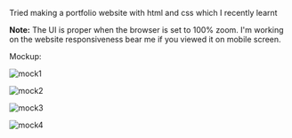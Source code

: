 Tried making a portfolio website with html and css which I recently learnt

**Note:** The UI is proper when the browser is set to 100% zoom.
I'm working on the website responsiveness bear me if you viewed it on mobile screen.

Mockup:

![mock1](https://user-images.githubusercontent.com/91548941/149654662-a2ef09f9-a657-45f3-b04b-6db9f61dcf2e.png)

![mock2](https://user-images.githubusercontent.com/91548941/149654668-39d3b2b0-5551-4159-88b9-1472fe45bf59.png)

![mock3](https://user-images.githubusercontent.com/91548941/149654667-034a42e5-85b8-43c9-9488-7b3f8efdf71e.png)

![mock4](https://user-images.githubusercontent.com/91548941/149654665-18ee7910-d19b-42e4-bad9-f7b4b35b9f1e.png)




